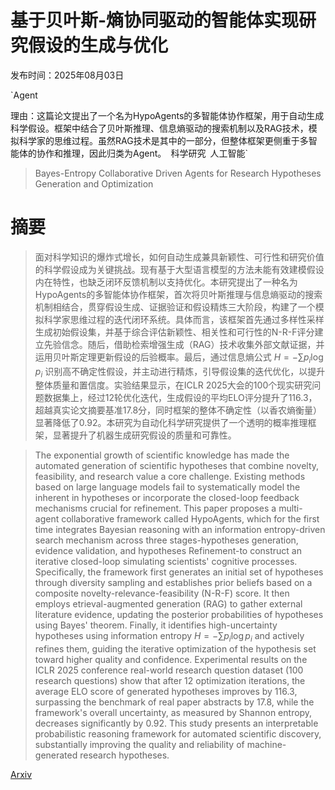 # 基于贝叶斯-熵协同驱动的智能体实现研究假设的生成与优化

发布时间：2025年08月03日

`Agent

理由：这篇论文提出了一个名为HypoAgents的多智能体协作框架，用于自动生成科学假设。框架中结合了贝叶斯推理、信息熵驱动的搜索机制以及RAG技术，模拟科学家的思维过程。虽然RAG技术是其中的一部分，但整体框架更侧重于多智能体的协作和推理，因此归类为Agent。` `科学研究` `人工智能`

> Bayes-Entropy Collaborative Driven Agents for Research Hypotheses Generation and Optimization

# 摘要

> 面对科学知识的爆炸式增长，如何自动生成兼具新颖性、可行性和研究价值的科学假设成为关键挑战。现有基于大型语言模型的方法未能有效建模假设内在特性，也缺乏闭环反馈机制以支持优化。本研究提出了一种名为HypoAgents的多智能体协作框架，首次将贝叶斯推理与信息熵驱动的搜索机制相结合，贯穿假设生成、证据验证和假设精炼三大阶段，构建了一个模拟科学家思维过程的迭代闭环系统。具体而言，该框架首先通过多样性采样生成初始假设集，并基于综合评估新颖性、相关性和可行性的N-R-F评分建立先验信念。随后，借助检索增强生成（RAG）技术收集外部文献证据，并运用贝叶斯定理更新假设的后验概率。最后，通过信息熵公式 $H = - \sum {{p_i}\log {p_i}}$ 识别高不确定性假设，并主动进行精炼，引导假设集的迭代优化，以提升整体质量和置信度。实验结果显示，在ICLR 2025大会的100个现实研究问题数据集上，经过12轮优化迭代，生成假设的平均ELO评分提升了116.3，超越真实论文摘要基准17.8分，同时框架的整体不确定性（以香农熵衡量）显著降低了0.92。本研究为自动化科学研究提供了一个透明的概率推理框架，显著提升了机器生成研究假设的质量和可靠性。

> The exponential growth of scientific knowledge has made the automated generation of scientific hypotheses that combine novelty, feasibility, and research value a core challenge. Existing methods based on large language models fail to systematically model the inherent in hypotheses or incorporate the closed-loop feedback mechanisms crucial for refinement. This paper proposes a multi-agent collaborative framework called HypoAgents, which for the first time integrates Bayesian reasoning with an information entropy-driven search mechanism across three stages-hypotheses generation, evidence validation, and hypotheses Refinement-to construct an iterative closed-loop simulating scientists' cognitive processes. Specifically, the framework first generates an initial set of hypotheses through diversity sampling and establishes prior beliefs based on a composite novelty-relevance-feasibility (N-R-F) score. It then employs etrieval-augmented generation (RAG) to gather external literature evidence, updating the posterior probabilities of hypotheses using Bayes' theorem. Finally, it identifies high-uncertainty hypotheses using information entropy $H = - \sum {{p_i}\log {p_i}}$ and actively refines them, guiding the iterative optimization of the hypothesis set toward higher quality and confidence. Experimental results on the ICLR 2025 conference real-world research question dataset (100 research questions) show that after 12 optimization iterations, the average ELO score of generated hypotheses improves by 116.3, surpassing the benchmark of real paper abstracts by 17.8, while the framework's overall uncertainty, as measured by Shannon entropy, decreases significantly by 0.92. This study presents an interpretable probabilistic reasoning framework for automated scientific discovery, substantially improving the quality and reliability of machine-generated research hypotheses.

[Arxiv](https://arxiv.org/abs/2508.01746)